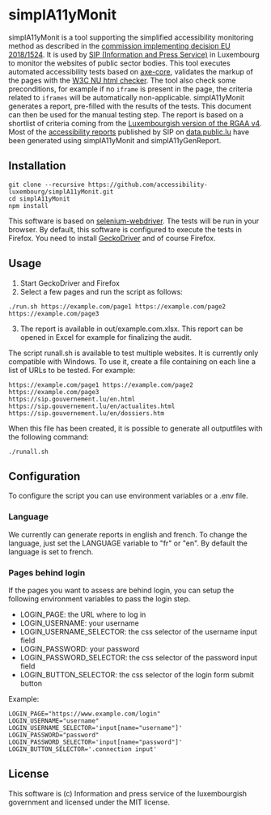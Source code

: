 # simplA11yMonit

simplA11yMonit is a tool supporting the simplified accessibility monitoring method as described in the [commission implementing decision EU 2018/1524](https://eur-lex.europa.eu/legal-content/EN/TXT/HTML/?uri=CELEX:32018D1524&from=EN). It is used by [SIP (Information and Press Service)](https://sip.gouvernement.lu/en.html) in Luxembourg to monitor the websites of public sector bodies.
This tool executes automated accessibility tests based on [axe-core](https://github.com/dequelabs/axe-core), validates the markup of the pages with the [W3C NU html checker](https://validator.w3.org/nu/). The tool also check some preconditions, for example if no `iframe` is present in the page, the criteria related to `iframes` will be automatically non-applicable. 
simplA11yMonit generates a report, pre-filled with the results of the tests. This document can then be used for the manual testing step. The report is based on a shortlist of criteria coming from the [Luxembourgish version of the RGAA v4](https://accessibilite.public.lu/fr/rgaa4.1/criteres.html).
Most of the [accessibility reports](https://data.public.lu/fr/datasets/audits-simplifies-de-laccessibilite-numerique-2020-2021/) published by SIP on [data.public.lu](https://data.public.lu) have been generated using simplA11yMonit and simplA11yGenReport.

## Installation

```
git clone --recursive https://github.com/accessibility-luxembourg/simplA11yMonit.git
cd simplA11yMonit
npm install
```

This software is based on [selenium-webdriver](https://www.selenium.dev/documentation/en/webdriver/). The tests will be run in your browser. By default, this software is configured to execute the tests in Firefox. You need to install [GeckoDriver](https://github.com/mozilla/geckodriver/releases) and of course Firefox.

## Usage

1. Start GeckoDriver and Firefox
2. Select a few pages and run the script as follows:

```
./run.sh https://example.com/page1 https://example.com/page2 https://example.com/page3
```
3. The report is available in out/example.com.xlsx. This report can be opened in Excel for example for finalizing the audit.

The script runall.sh is available to test multiple websites. It is currently only compatible with Windows. To use it, create a file containing on each line a list of URLs to be tested. For example:

```
https://example.com/page1 https://example.com/page2 https://example.com/page3
https://sip.gouvernement.lu/en.html https://sip.gouvernement.lu/en/actualites.html https://sip.gouvernement.lu/en/dossiers.htm
```
When this file has been created, it is possible to generate all outputfiles with the following command:

```
./runall.sh
```

## Configuration
To configure the script you can use environment variables or a .env file.

### Language
We currently can generate reports in english and french. To change the language, just set the LANGUAGE variable to "fr" or "en". By default the language is set to french.

### Pages behind login
If the pages you want to assess are behind login, you can setup the following environment variables to pass the login step.

- LOGIN_PAGE: the URL where to log in
- LOGIN_USERNAME: your username
- LOGIN_USERNAME_SELECTOR: the css selector of the username input field
- LOGIN_PASSWORD: your password
- LOGIN_PASSWORD_SELECTOR: the css selector of the password input field
- LOGIN_BUTTON_SELECTOR: the css selector of the login form submit button

Example:

```
LOGIN_PAGE="https://www.example.com/login"
LOGIN_USERNAME="username"
LOGIN_USERNAME_SELECTOR='input[name="username"]'
LOGIN_PASSWORD="password"
LOGIN_PASSWORD_SELECTOR='input[name="password"]'
LOGIN_BUTTON_SELECTOR='.connection input'
```

## License
This software is (c) Information and press service of the luxembourgish government and licensed under the MIT license.
